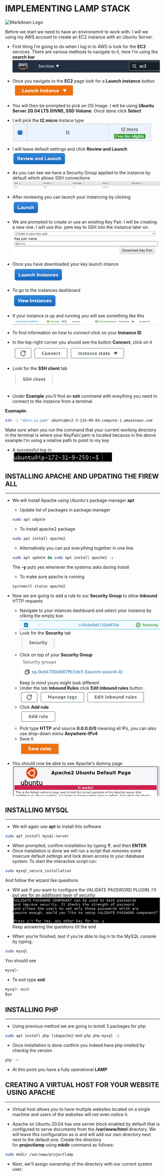 # IMPLEMENTING LAMP STACK

<!-- 
https://raw.githubusercontent.com/hectorproko/LAMP_SATCK/main/images/Connect.png
-->
![Markdown Logo]()

Before we start we need to have an environemnt to work with. I will we using my AWS account to create an EC2 instance with an Ubuntu Server.

* First thing I'm going to do when I log in to AWS is look for the **EC2** services. There are various methods to navigate to it, here I'm using the **search bar** <br /> 
![Markdown Logo](https://raw.githubusercontent.com/hectorproko/LAMP_SATCK/main/images/ec2search.png)

* Once you navigate to the **EC2** page look for a **Launch instance** button <br /> 
![Markdown Logo](https://raw.githubusercontent.com/hectorproko/LAMP_SATCK/main/images/launchInstance.png)

* You will then be prompted to pick an OS Image. I will be using **Ubuntu Server 20.04 LTS (HVM), SSD Volume**. Once done click **Select**

* I will pick the **t2.micro** instace type <br /> 
 ![Markdown Logo](https://raw.githubusercontent.com/hectorproko/LAMP_SATCK/main/images/t2micro.png)

* I will leave default settings and click **Review and Launch** <br /> 
![Markdown Logo](https://raw.githubusercontent.com/hectorproko/LAMP_SATCK/main/images/reviewLaunch.png)

* As you can see we have a Security Group applied to the instance by default which allows SSH connections <br /> 
![Markdown Logo](https://raw.githubusercontent.com/hectorproko/LAMP_SATCK/main/images/sshDefault.png)

* After reviewing you can launch your instancing by clicking <br /> 
![Markdown Logo](https://raw.githubusercontent.com/hectorproko/LAMP_SATCK/main/images/launch.png)

* We are prompted to create or use an existing Key Pair. I will be creating a new one. I will use this .pem key to SSH into the instance later on. <br /> 
![Markdown Logo](https://raw.githubusercontent.com/hectorproko/LAMP_SATCK/main/images/keyPair.png)

* Once you have downloaded your key launch intance <br /> 
![Markdown Logo](https://raw.githubusercontent.com/hectorproko/LAMP_SATCK/main/images/LaunchInstances.png)

* To go to the instances dashboard <br /> 
![Markdown Logo](https://raw.githubusercontent.com/hectorproko/LAMP_SATCK/main/images/ViewInstances.png)

* If your instance is up and running you will see something like this <br /> 
![Markdown Logo](https://raw.githubusercontent.com/hectorproko/LAMP_SATCK/main/images/Running.png)

* To find information on how to connect click on your **Instance ID**

* In the top-right corner you should see the button **Connect**, click on it <br /> 
![Markdown Logo](https://raw.githubusercontent.com/hectorproko/LAMP_SATCK/main/images/Connect.png)

* Look for the **SSH client** tab <br /> 
![Markdown Logo](https://raw.githubusercontent.com/hectorproko/LAMP_SATCK/main/images/SSHclient.png)

* Under **Example** you'll find an **ssh** command with eveything you need to connect to the instance from a terminal

**Examaple:**
```bash
ssh -i "daro.io.pem" ubuntu@ec2-3-216-90-84.compute-1.amazonaws.com
```
Make sure when you run the command that your current working directory in the terminal is where your KeyPair/.pem is located because in the above example I'm using a relative path to point to my key

* A successful log-in <br /> 
![Markdown Logo](https://raw.githubusercontent.com/hectorproko/LAMP_SATCK/main/images/ubunutuLogIn.png)


## INSTALLING APACHE AND UPDATING THE FIREWALL
---

* We will install Apache using Ubuntu's package manager **apt**
    * Update list of packages in package manager
    ```bash
    sudo apt udpate
    ```
    * To install apache2 package
    ```bash
    sudo apt install apache2
    ```
    * Alternatively you can put everything together in one line
    ```bash
    sudo apt update && sudo apt install apache2 -y
    ```
    The **-y** puts yes whenever the systems asks during install

    * To make sure apache is running 
    ```bash
    systemctl status apache2
    ```

* Now we are going to add a rule to our **Security Group** to allow **Inbound** HTTP requests
    * Navigate to your intances dashboard and select your instance by cliking the empty box <br /> 
    ![Markdown Logo](https://raw.githubusercontent.com/hectorproko/LAMP_SATCK/main/images/checkMark.png)
    * Look for the **Security** tab <br /> 
    ![Markdown Logo](https://raw.githubusercontent.com/hectorproko/LAMP_SATCK/main/images/security.png)
    * Click on top of your **Security Group**  <br />
    ![Markdown Logo](https://raw.githubusercontent.com/hectorproko/LAMP_SATCK/main/images/securityGroup.png) <br />
    Keep in mind yours might look different
    * Under the tab **Inbound Rules** click **Edit inbound rules** button <br />
    ![Markdown Logo](https://raw.githubusercontent.com/hectorproko/LAMP_SATCK/main/images/editInboundRules.png) <br />
    * Click **Add rule** <br />
    ![Markdown Logo](https://raw.githubusercontent.com/hectorproko/LAMP_SATCK/main/images/addRule.png) 
    * Pick type **HTTP** and source **0.0.0.0/0** meaning all IPs, you can also use drop-down menu **Anywhere-IPv4**
    * Save it <br />
    ![Markdown Logo](https://raw.githubusercontent.com/hectorproko/LAMP_SATCK/main/images/SaveRules.png) 

* You should now be able to see Apache's dummy page <br />
![Markdown Logo](https://raw.githubusercontent.com/hectorproko/LAMP_SATCK/main/images/dummyPage.png) 


## INSTALLING MYSQL
---

* We will again use **apt** to install this software
```bash
sudo apt install mysql-server
```
* When prompted, confirm installation by typing **Y**, and then **ENTER**.
* Once installation is done we will run a script that removes some insecure default settings and lock down access to your database system. To start the interactive script run:
```bash
sudo mysql_secure_installation
```
And follow the wizard like questions
* Will ask if you want to configure the VALIDATE PASSWORD PLUGIN. I'll put yes for an additioanl layer of security <br />
![Markdown Logo](https://raw.githubusercontent.com/hectorproko/LAMP_SATCK/main/images/validate.png) <br />
Keep answering the questions till the end

* When you’re finished, test if you’re able to log in to the MySQL console by typing:
```bash
sudo mysql
```
You should see
```bash
mysql> 
```
* To exit type **exit**
```bash
mysql> exit
Bye
```

## INSTALLING PHP
---

* Using previous method we are going to isntall 3 packages for php
```bash
sudo apt install php libapache2-mod-php php-mysql -y
```
* Once installation is done confirm you indeed have php intalled by checkig the version
```bash
php -v
```
* At this point you have a fully operational **LAMP**

## CREATING A VIRTUAL HOST FOR YOUR WEBSITE USING APACHE
---
* Virtual host allows you to have multiple websites located on a single machine and users of the websites will not even notice it.

* Apache on Ubuntu 20.04 has one server block enabled by default that is configured to serve documents from the **/var/www/html** directory.
We will leave this configuration as is and will add our own directory next next to the default one.
Create the directory for **projectlamp** using **mkdir** command as follows:
```bash
sudo mkdir /var/www/projectlamp
```
* Next, we'll assign ownership of the directory with our current system user:
